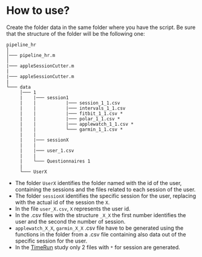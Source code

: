 # How to use?
Create the folder data in the same folder where you have the script. Be sure that the structure of the folder will be the following one:
```
pipeline_hr
│
│─── pipeline_hr.m 
│
|─── appleSessionCutter.m
|
|─── appleSessionCutter.m
|
└─── data
     │─── 1 
     |    |─── session1
     |    |           |─── session_1_1.csv
     |    |           |─── intervals_1_1.csv
     |    |           |─── fitbit_1_1.csv *
     |    |           |─── polar_1_1.csv *
     |    |           |─── applewatch_1_1.csv *
     |    |           └─── garmin_1_1.csv *
     |    |
     |    |─── sessionX
     |    |
     |    |─── user_1.csv
     |    |
     |    └─── Questionnaires 1 
     |
     └─── UserX
```
* The folder `UserX` identifies the folder named with the id of the user, containing the sessions and the files related to each session of the user.
* The folder `sessionX` identifies the specific session for the user, replacing with the actual id of the session the `X`.
* In the file `user_X.csv`, `X` represents the user id.
* In the .csv files with the structure `_X_X` the first number identifies the user and the second the number of session.
* `applewatch_X_X`, `garmin_X_X` .csv file have to be generated using the functions in the folder from a .csv file containing also data out of the specific session for the user.
* In the [TimeRun](https://github.com/fraca98/TimeRun) study only 2 files with `*` for session are generated.
